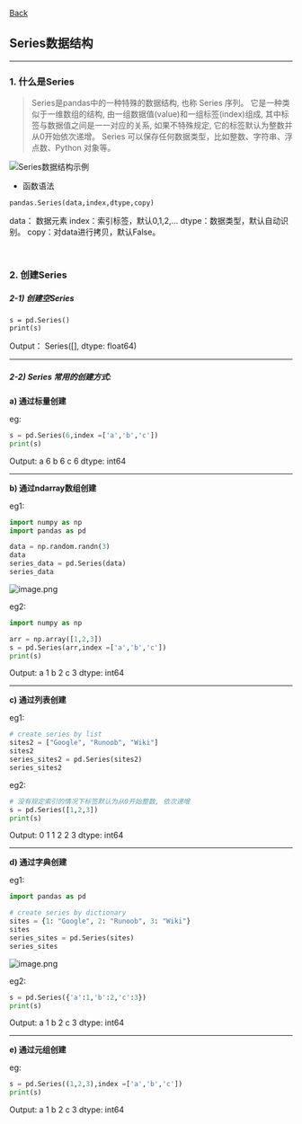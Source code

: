 [Back](README.md)

## Series数据结构

<hr>

### 1. 什么是Series

>Series是pandas中的一种特殊的数据结构, 也称 Series 序列。 它是一种类似于一维数组的结构, 由一组数据值(value)和一组标签(index)组成, 其中标签与数据值之间是一一对应的关系, 如果不特殊规定, 它的标签默认为整数并从0开始依次递增。
Series 可以保存任何数据类型，比如整数、字符串、浮点数、Python 对象等。

![Series数据结构示例](https://upload-images.jianshu.io/upload_images/12347236-139d433ea172b325.png?imageMogr2/auto-orient/strip%7CimageView2/2/w/1240)


- 函数语法
```
pandas.Series(data,index,dtype,copy)
```

data： 数据元素
index：索引标签，默认0,1,2,...
dtype：数据类型，默认自动识别。
copy：对data进行拷贝，默认False。

&nbsp;

### 2. 创建Series

##### 2-1) 创建空Series

```
s = pd.Series()
print(s)
```

Output：
Series([], dtype: float64)

<hr>

##### 2-2) Series 常用的创建方式:

**a) 通过标量创建**

eg:
```python
s = pd.Series(6,index =['a','b','c']) 
print(s)
```
Output:
a    6
b    6
c    6
dtype: int64

<hr>

**b) 通过ndarray数组创建**

eg1:
```python
import numpy as np
import pandas as pd

data = np.random.randn(3)
data
series_data = pd.Series(data)
series_data
```
![image.png](https://upload-images.jianshu.io/upload_images/12347236-1d2ec96f110fad5d.png?imageMogr2/auto-orient/strip%7CimageView2/2/w/1240)

eg2:
```python
import numpy as np

arr = np.array([1,2,3])
s = pd.Series(arr,index =['a','b','c']) 
print(s)
```
Output:
a    1
b    2
c    3
dtype: int64

<hr>

**c) 通过列表创建**

eg1:
```python
# create series by list
sites2 = ["Google", "Runoob", "Wiki"]
sites2
series_sites2 = pd.Series(sites2)
series_sites2
```

eg2:
```python
# 没有规定索引的情况下标签默认为从0开始整数, 依次递增
s = pd.Series([1,2,3])
print(s)
```
Output:
0    1
1    2
2    3
dtype: int64

<hr>

**d) 通过字典创建**

eg1:
```python
import pandas as pd

# create series by dictionary
sites = {1: "Google", 2: "Runoob", 3: "Wiki"}
sites
series_sites = pd.Series(sites)
series_sites
```
![image.png](https://upload-images.jianshu.io/upload_images/12347236-b774499883b21282.png?imageMogr2/auto-orient/strip%7CimageView2/2/w/1240)

eg2:
```python
s = pd.Series({'a':1,'b':2,'c':3}) 
print(s)
```
Output:
a    1
b    2
c    3
dtype: int64

<hr>

**e) 通过元组创建**

eg:
```python
s = pd.Series((1,2,3),index =['a','b','c']) 
print(s)
```

Output:
a    1
b    2
c    3
dtype: int64







